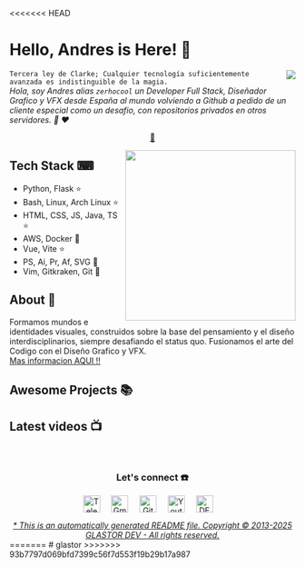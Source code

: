 <<<<<<< HEAD
# Hello, Andres is Here! 👋

<a href="https://github.com/glastor-dev/">
<img align="right" height="auto" width="auto" src="https://i.postimg.cc/5tgQctHt/wallpaper5-min.jpg"/>
</a>

`Tercera ley de Clarke; Cualquier tecnología suficientemente avanzada es indistinguible de la magia.`<br><em> Hola, soy Andres alias `zerhocool` un Developer Full Stack, Diseñador Grafico y VFX desde España al mundo volviendo a Github a pedido de un cliente especial como un desafio, con repositorios privados en otros servidores. 🐑 ❤️</em>

<p align="center">
<a href="https://github.com/datagroupssl/datagroupssl/blob/master/ai.md">🧰</a>
</p>

<a href="https://github.com/glastor-dev/">
<img align="right" height="auto" width="300" src="https://i.postimg.cc/5tgQctHt/wallpaper5-min.jpg"/>
</a>

## Tech Stack ⌨

- Python, Flask ⭐
- Bash, Linux, Arch Linux ⭐
- HTML, CSS, JS, Java, TS ⭐
- AWS, Docker 🔱
- Vue, Vite ⭐
- PS, Ai, Pr, Af, SVG 🔱
- Vim, Gitkraken, Git 🔱

## About 🧸

Formamos mundos e identidades visuales, construidos sobre la base del pensamiento y el diseño interdisciplinarios, siempre desafiando el status quo. Fusionamos el arte del Codigo con el Diseño Grafico y VFX. <br> <a href="https://github.com/datagroupssl/datagroupssl/blob/master/perfil.md">Mas informacion AQUI !!</a>

## Awesome Projects 📚

## Latest videos 📺

<p align="center"></p>

<br>

<div align="center">
<h3 align="center">Let's connect ☎️</h3>
</div>
<p align="center">
<a href="https://t.me/zerhocool" target="blank">
<img align="center" width="30px" alt="Telegram" src="https://res.cloudinary.com/dsckwiyuz/image/upload/v1732817247/telegram_pexuvg.svg"/></a> &nbsp; &nbsp;
<a href="mailto:glastor.info@gmail.com" target="blank">
<img align="center" width="30px" alt="Gmail" src="https://res.cloudinary.com/dsckwiyuz/image/upload/v1732817242/gmail_fw2wpz.svg"/></a> &nbsp; &nbsp;
<a href="https://github.com/glastor-dev" target="blank">
<img align="center" width="30px" alt="Github" src="https://res.cloudinary.com/dsckwiyuz/image/upload/v1732817267/Github_dark_e9cyaa.svg"/></a> &nbsp; &nbsp;
<a href="https://www.youtube.com/@glastor-es" target="blank">
<img align="center" width="30px" alt="Youtube" src="https://res.cloudinary.com/dsckwiyuz/image/upload/v1732718064/youtube_jm0bhx.svg"/></a> &nbsp; &nbsp;
<a href="https://dev.to" target="blank">
<img align="center" width="30px" alt="DEV" src="https://res.cloudinary.com/dsckwiyuz/image/upload/v1732840943/daily.dev_dark_bawkdy.svg"/></a> &nbsp; &nbsp;

</p>

<div align="center"><em><a href="https://github.com/glastor-dev">* This is an automatically generated README file. Copyright © 2013-2025 GLASTOR DEV - All rights reserved.</a></em></div>
=======
# glastor
>>>>>>> 93b7797d069bfd7399c56f7d553f19b29b17a987
